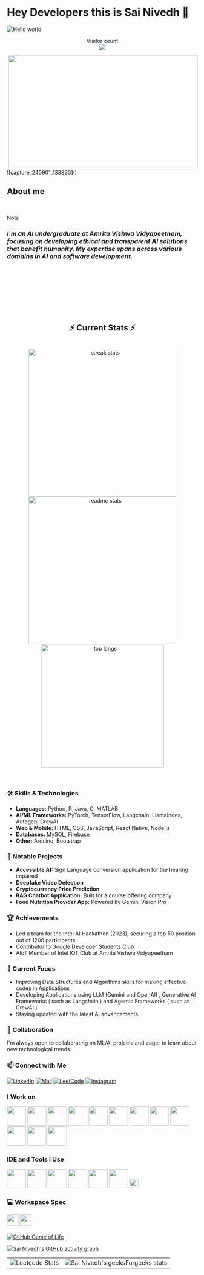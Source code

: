 # Hey Developers this is Sai Nivedh 👋
<img src="https://raw.githubusercontent.com/sagar-viradiya/sagar-viradiya/master/resources/banner.png" alt="Hello world">

<p align="center"> 
  Visitor count<br>
  <img src="https://profile-counter.glitch.me/SaiNivedh26/count.svg" />
</p>

<img align="right" width="500" height="300" src="https://media3.giphy.com/media/ZVik7pBtu9dNS/giphy.gif?cid=6c09b9526l9zinyqqglbl5xf3847f82obr7zpq1hjxi2weym&ep=v1_gifs_search&rid=giphy.gif&ct=g">
![capture_240901_133830]()


## About me 
<br>

>[!NOTE]
> ### _I'm an AI undergraduate at Amrita Vishwa Vidyapeetham, focusing on developing ethical and transparent AI solutions that benefit humanity. My expertise spans across various domains in AI and software development._
<br>
<br>
<br>
<br>
<br>
<br>

<br/>
  <h2 align="center">⚡ Current Stats ⚡</h2>
<br>
<div align=center>
  <img width=390 src="https://streak-stats.demolab.com/?user=SaiNivedh26&count_private=true&theme=react&border_radius=10" alt="streak stats"/>
  <img width=390 src="https://github-readme-stats.vercel.app/api?username=SaiNivedh26&show_icons=true&theme=react&rank_icon=github&border_radius=10" alt="readme stats" />
  <img width=325 align="center" src="https://github-readme-stats.vercel.app/api/top-langs/?username=SaiNivedh26&hide=HTML&langs_count=8&layout=compact&theme=react&border_radius=10&size_weight=0.5&count_weight=0.5&exclude_repo=github-readme-stats" alt="top langs" />
</div>
<br>
<br>

### 🛠 Skills & Technologies

- **Languages:** Python, R, Java, C, MATLAB
- **AI/ML Frameworks:** PyTorch, TensorFlow, Langchain, LlamaIndex, Autogen, CrewAI
- **Web & Mobile:** HTML, CSS, JavaScript, React Native, Node.js
- **Databases:** MySQL, Firebase
- **Other:** Arduino, Bootstrap

### 🚀 Notable Projects

- **Accessible AI:** Sign Language conversion application for the hearing impaired
- **Deepfake Video Detection**
- **Cryptocurrency Price Prediction**
- **RAG Chatbot Application:** Built for a course offering company
- **Food Nutrition Provider App:** Powered by Gemini Vision Pro

### 🏆 Achievements

- Led a team for the Intel AI Hackathon (2023), securing a top 50 position out of 1200 participants
- Contributor to Google Developer Students Club
- AIoT Member of Intel IOT Club at Amrita Vishwa Vidyapeetham

### 🌱 Current Focus

- Improving Data Structures and Algorithms skills for making effective codes in Applications
- Developing Applications using LLM (Gemini and OpenAI) , Generative AI Frameworks ( such as Langchain ) and Agentic Frameworks ( such as CrewAI )
- Staying updated with the latest AI advancements

### 👥 Collaboration

I'm always open to collaborating on ML/AI projects and eager to learn about new technological trends.

### 📫 Connect with Me

[![LinkedIn](https://img.shields.io/badge/LinkedIn-0077B5?style=for-the-badge&logo=linkedin&logoColor=white)](https://www.linkedin.com/in/sainivedhai/)
[![Mail](https://img.shields.io/badge/Gmail-D14836?style=for-the-badge&logo=gmail&logoColor=white)](mailto:sainivedh26@gmail.com)
[![LeetCode](https://img.shields.io/badge/LeetCode-000000?style=for-the-badge&logo=LeetCode&logoColor=#d16c06)](https://leetcode.com/u/sai_nivedh_26/)
[![Instagram](https://img.shields.io/badge/Instagram-%23E4405F.svg?style=for-the-badge&logo=Instagram&logoColor=white)](https://www.instagram.com/sai_nivedh_26/)





### I Work on
<img height="50" width="50" src="https://img.icons8.com/color/48/000000/python.png" /> <img height="50" width="50" src="https://img.icons8.com/color/48/000000/c-programming.png" /> <img height="50" width="50" src="https://img.icons8.com/color/48/000000/java-coffee-cup-logo.png" /> <img height="50" width="50" src="https://img.icons8.com/color/48/000000/html-5.png" /> <img height="50" width="50" src="https://img.icons8.com/color/48/000000/bootstrap.png" />
<img height="50" width="50" src="https://img.icons8.com/color/48/000000/javascript.png" /> <img height="50" width="50" src="https://img.icons8.com/color/48/000000/tensorflow.png" /> <img height="50" width="50" src="https://img.icons8.com/fluent/48/000000/arduino.png" /> <img height="50" width="50" src="https://img.icons8.com/color/48/000000/react-native.png" /> <img height="50" width="50" src="https://img.icons8.com/color/48/000000/google-firebase-console.png" /> <img height="50" width="50" src="https://img.icons8.com/color/48/000000/mysql-logo.png" /> <img height="50" width="50" src="https://img.icons8.com/color/48/000000/nodejs.png" />

### IDE and Tools I Use
<img height="50" width="50" src="https://img.icons8.com/color/48/000000/visual-studio-code-2019.png" /> <img height="50" width="50" src="https://img.icons8.com/color/48/000000/intellij-idea.png" /> <img height="50" width="50" src="https://img.icons8.com/color/48/000000/git.png" /> <img height="50" width="50" src="https://img.icons8.com/dusk/64/000000/anaconda.png" /> <img height="50" src="https://img.icons8.com/officel/480/null/java-eclipse.png" /> <img height="50" src="https://img.icons8.com/color/480/null/notion--v1.png" /> <img width="24" height="24" src="https://img.icons8.com/external-tal-revivo-color-tal-revivo/24/external-intel-corporation-an-american-multinational-corporation-and-technology-company-logo-color-tal-revivo.png" alt="external-intel-corporation-an-american-multinational-corporation-and-technology-company-logo-color-tal-revivo"/>

### 💻 Workspace Spec
<img height="30" src="https://www.freepnglogos.com/uploads/logo-asus-png/asus-white-logo-png-22.png" /> <img height="30" src="https://img.shields.io/badge/NVIDIA-RTX2050-76B900?style=for-the-badge&logo=nvidia&logoColor=white" />
<br>
<br>
[![GitHub Game of Life](https://github4life.herokuapp.com/SaiNivedh26.gif?z=6)](https://github4life.herokuapp.com/SaiNivedh26)


[![Sai Nivedh's GitHub activity graph](https://github-readme-activity-graph.vercel.app/graph?username=SaiNivedh26&bg_color=ffcfe9&color=9e4c98&line=9e4c98&point=403d3d&area=true&hide_border=true)](https://github.com/ashutosh00710/github-readme-activity-graph)
<table>
  <tr>
    <td><img src="https://leetcard.jacoblin.cool/sai_nivedh_26" alt="Leetcode Stats"></td>
    <td><img src="https://geeks-for-geeks-stats-api.vercel.app/?userName=sainiv9v4q" alt="Sai Nivedh's geeksForgeeks stats"></td>
  </tr>
</table>

